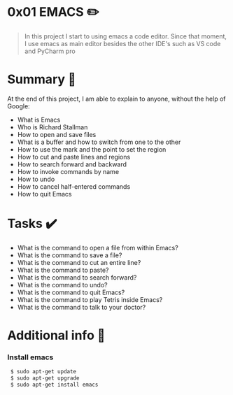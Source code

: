 # 0x01 EMACS :pencil2:


> In this project I start to using emacs a code editor. Since that moment, I use emacs as main editor besides the other IDE's
> such as VS code and PyCharm pro

# Summary :bookmark_tabs:

  At the end of this project, I am able to explain to anyone, without the help of Google:
  
* What is Emacs
* Who is Richard Stallman
* How to open and save files
* What is a buffer and how to switch from one to the other
* How to use the mark and the point to set the region
* How to cut and paste lines and regions
* How to search forward and backward
* How to invoke commands by name
* How to undo
* How to cancel half-entered commands
* How to quit Emacs

# Tasks :heavy_check_mark:

* What is the command to open a file from within Emacs?
* What is the command to save a file?
* What is the command to cut an entire line?
* What is the command to paste?
* What is the command to search forward?
* What is the command to undo?
* What is the command to quit Emacs?
* What is the command to play Tetris inside Emacs?
* What is the command to talk to your doctor?

# Additional info :construction:

### Install emacs

```sh
 $ sudo apt-get update 
 $ sudo apt-get upgrade 
 $ sudo apt-get install emacs
```
